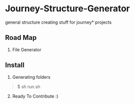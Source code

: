 Journey-Structure-Generator
===========================

general structure creating stuff for journey* projects

Road Map
---

 1. File Generator  
 

Install
---

 1. Generating folders
     

> $ sh run.sh

 2. Ready To Contribute :)
 
